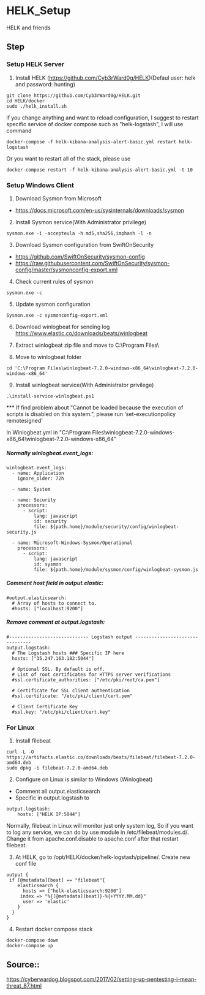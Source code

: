 # HELK_Setup
HELK and friends
  
## Step  
### Setup HELK Server
1. Install HELK (https://github.com/Cyb3rWard0g/HELK)(Defaul user: helk and password: hunting)  
```
git clone https://github.com/Cyb3rWard0g/HELK.git  
cd HELK/docker
sudo ./helk_install.sh  
```  
if you change anything and want to reload configuration, I suggest to restart specific service of docker compose such as "helk-logstash", I will use command  
```
docker-compose -f helk-kibana-analysis-alert-basic.yml restart helk-logstash
```
Or you want to restart all of the stack, please use
```
docker-compose restart -f helk-kibana-analysis-alert-basic.yml -t 10
```
  
### Setup Windows Client  
1. Download Sysmon from Microsoft  
- https://docs.microsoft.com/en-us/sysinternals/downloads/sysmon  
  
2. Install Sysmon service(With Administrator privilege)  
```
sysmon.exe -i -accepteula -h md5,sha256,imphash -l -n  
```

3. Download Sysmon configuration from SwiftOnSecurity  
- https://github.com/SwiftOnSecurity/sysmon-config  
- https://raw.githubusercontent.com/SwiftOnSecurity/sysmon-config/master/sysmonconfig-export.xml  

4. Check current rules of sysmon  
```
sysmon.exe -c  
```

5. Update sysmon configuration
```
Sysmon.exe -c sysmonconfig-export.xml  
```
  
6. Download winlogbeat for sending log  
https://www.elastic.co/downloads/beats/winlogbeat  
  
7. Extract winlogbeat zip file and move to C:\Program Files\  
  
8. Move to winlogbeat folder  
```
cd 'C:\Program Files\winlogbeat-7.2.0-windows-x86_64\winlogbeat-7.2.0-windows-x86_64'  
```
  
9. Install winlogbeat service(With Administrator privilege)  
```
.\install-service-winlogbeat.ps1  
```
*** If find problem about "Cannot be loaded because the execution of scripts is disabled on this system.", please run 'set-executionpolicy remotesigned'  
  
In Winlogbeat.yml in "C:\Program Files\winlogbeat-7.2.0-windows-x86_64\winlogbeat-7.2.0-windows-x86_64"  
##### Normally winlogbeat.event_logs:  
```
winlogbeat.event_logs:
  - name: Application
    ignore_older: 72h

  - name: System

  - name: Security
    processors:
      - script:
          lang: javascript
          id: security
          file: ${path.home}/module/security/config/winlogbeat-security.js

  - name: Microsoft-Windows-Sysmon/Operational
    processors:
      - script:
          lang: javascript
          id: sysmon
          file: ${path.home}/module/sysmon/config/winlogbeat-sysmon.js
```
##### Comment host field in output.elastic:  
```
#output.elasticsearch:  
  # Array of hosts to connect to.  
  #hosts: ["localhost:9200"]  
```
##### Remove comment at output.logstash:  
```
#----------------------------- Logstash output --------------------------------
output.logstash:
  # The Logstash hosts ### Specific IP here
  hosts: ["35.247.163.182:5044"]

  # Optional SSL. By default is off.
  # List of root certificates for HTTPS server verifications
  #ssl.certificate_authorities: ["/etc/pki/root/ca.pem"]

  # Certificate for SSL client authentication
  #ssl.certificate: "/etc/pki/client/cert.pem"

  # Client Certificate Key
  #ssl.key: "/etc/pki/client/cert.key"
```  
  
### For Linux
1. Install filebeat  
```
curl -L -O https://artifacts.elastic.co/downloads/beats/filebeat/filebeat-7.2.0-amd64.deb
sudo dpkg -i filebeat-7.2.0-amd64.deb
```
  
2. Configure on Linux is similar to Windows (Winlogbeat)  
- Comment all output.elasticsearch  
- Specific in output.logstash to
```
output.logstash:
    hosts: ["HELK IP:5044"]
```
Normally, filebeat in Linux will monitor just only system log, So if you want to log any service, we can do by use module in /etc/filebeat/modules.d/. Change it from apache.conf.disable to apache.conf after that restart filebeat.

3. At HELK, go to /opt/HELK/docker/helk-logstash/pipeline/. Create new conf file
```
output {
 if [@metadata][beat] == "filebeat"{
    elasticsearch {
      hosts => ["helk-elasticsearch:9200"]
     index => "%{[@metadata][beat]}-%{+YYYY.MM.dd}"
      user => 'elastic'
    }
  }
}
```
4. Restart docker compose stack
```
docker-compose down
docker-compose up
```
## Source::
https://cyberwardog.blogspot.com/2017/02/setting-up-pentesting-i-mean-threat_87.html  

  
  
  
  
  
  
